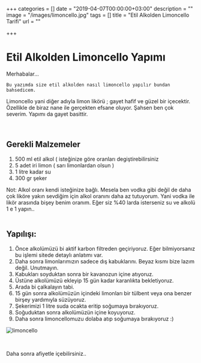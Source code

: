+++
categories = []
date = "2019-04-07T00:00:00+03:00"
description = ""
image = "/images/limoncello.jpg"
tags = []
title = "Etil Alkolden Limoncello Tarifi"
url = ""

+++
# Etil Alkolden Limoncello Yapımı

Merhabalar...<br>

    Bu yazımda size etil alkolden nasıl limoncello yapılır bundan bahsedicem.

   Limoncello yani diğer adıyla limon likörü ; gayet hafif ve güzel bir içecektir. Özellikle de biraz nane ile gerçekten efsane oluyor. Şahsen ben çok severim. Yapımı da gayet basittir.

<br>

## Gerekli Malzemeler

1. 500 ml etil alkol ( isteğinize göre oranları degiştirebilirsiniz
2. 5 adet iri limon ( sarı limonlardan olsun )
3. 1 litre kadar su
4. 300 gr şeker

Not: Alkol oranı kendi isteğinize bağlı. Mesela ben vodka gibi değil de daha çok liköre yakın sevdiğim için alkol oranını daha az tutuyorum. Yani vodka ile likör arasında bişey benim oranım. Eğer siz %40 larda isterseniz su ve alkolü 1 e 1 yapın..<br><br>

## Yapılışı:

1. Önce alkolümüzü bi aktif karbon filtreden geçiriyoruz. Eğer bilmiyorsanız bu işlemi sitede detaylı anlatımı var.
2. Daha sonra limonlarımızın sadece dış kabuklarını. Beyaz kısmı bize lazım değil. Unutmayın.
3. Kabukları soyduktan sonra bir kavanozun içine atıyoruz. 
4. Üstüne alkolümüzü ekleyip 15 gün kadar karanlıkta bekletiyoruz.
5. Arada bi çalkalayın tabi.
6. 15 gün sonra alkolümüzün içindeki limonları bir tülbent veya ona benzer birşey yardımıyla süzüyoruz.
7. Şekerimizi 1 litre suda ocakta eritip soğumaya bırakıyoruz.
8. Soğuduktan sonra alkolümüzün içine koyuyoruz.
9. Daha sonra limoncellomuzu dolaba atıp soğumaya bırakıyoruz :)

![limoncello](/images/limoncello1.jpg "limoncello")

<br> 

Daha sonra afiyetle içebilirsiniz.. 